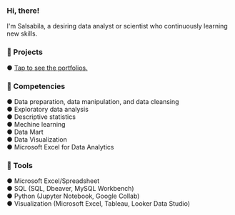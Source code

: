 ### Hi, there!
I'm Salsabila, a desiring data analyst or scientist who continuously learning new skills.

### 📂 Projects 
● [Tap to see the portfolios.](https://github.com/salsabilarani/data-focused-portfolios)

### 🌱 Competencies
● Data preparation, data manipulation, and data cleansing </br>
● Exploratory data analysis </br>
● Descriptive statistics </br>
● Mechine learning </br>
● Data Mart </br>
● Data Visualization </br>
● Microsoft Excel for Data Analytics

### 🧰 Tools
● Microsoft Excel/Spreadsheet </br>
● SQL (SQL, Dbeaver, MySQL Workbench) </br>
● Python (Jupyter Notebook, Google Collab) </br>
● Visualization (Microsoft Excel, Tableau, Looker Data Studio) 
